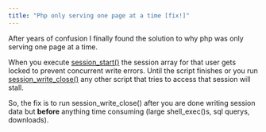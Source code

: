 ```yaml
---
title: "Php only serving one page at a time [fix!]"
---
```


After years of confusion I finally found the solution to why php was only serving one page at a time.

When you execute [session_start()](http://us2.php.net/manual/en/function.session-start.php) the session array for that user gets locked to prevent concurrent write errors. Until the script finishes or you run[ session_write_close()](http://us2.php.net/manual/en/function.session-write-close.php) any other script that tries to access that session will stall.

So, the fix is to run session_write_close() after you are done writing session data but **before** anything time consuming (large shell_exec()s, sql querys, downloads).
